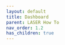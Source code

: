```yaml
---
layout: default
title: Dashboard
parent: LASER How To
nav_order: 1.2
has_children: true
---
```


